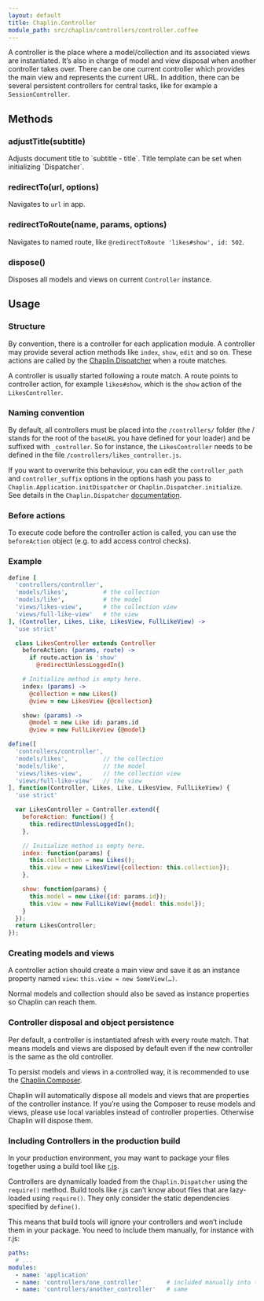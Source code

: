 ```yaml
---
layout: default
title: Chaplin.Controller
module_path: src/chaplin/controllers/controller.coffee
---
```


A controller is the place where a model/collection and its associated views are instantiated. It’s also in charge of model and view disposal when another controller takes over. There can be one current controller which provides the main view and represents the current URL. In addition, there can be several persistent controllers for central tasks, like for example a `SessionController`.

<h2 id="methods">Methods</h2>

<h3 class="module-member" id="adjustTitle">adjustTitle(subtitle)</h3>
Adjusts document title to `subtitle - title`. Title template can be set when initializing `Dispatcher`.

<h3 class="module-member" id="redirectTo">redirectTo(url, options)</h3>

Navigates to `url` in app.

<h3 class="module-member" id="redirectToRoute">redirectToRoute(name, params, options)</h3>

Navigates to named route, like `@redirectToRoute 'likes#show', id: 502`.

<h3 class="module-member" id="dispose">dispose()</h3>

Disposes all models and views on current `Controller` instance.

## Usage

### Structure

By convention, there is a controller for each application module. A controller may provide several action methods like `index`, `show`, `edit` and so on. These actions are called by the [Chaplin.Dispatcher](./chaplin.dispatcher.html) when a route matches.

A controller is usually started following a route match. A route points to controller action, for example `likes#show`, which is the `show` action of the `LikesController`.


### Naming convention

By default, all controllers must be placed into the `/controllers/`  folder (the / stands for the root of the `baseURL` you have defined for your loader) and be suffixed with `_controller`. So for instance, the `LikesController` needs to be defined in the file `/controllers/likes_controller.js`.

If you want to overwrite this behaviour, you can edit the `controller_path` and `controller_suffix` options in the options hash you pass to `Chaplin.Application.initDispatcher` or `Chaplin.Dispatcher.initialize`. See details in the `Chaplin.Dispatcher` [documentation](./chaplin.dispatcher.html#initialize).


### Before actions

To execute code before the controller action is called, you can use the `beforeAction` object (e.g. to add access control checks).


### Example

```coffeescript
define [
  'controllers/controller',
  'models/likes',          # the collection
  'models/like',           # the model
  'views/likes-view',      # the collection view
  'views/full-like-view'   # the view
], (Controller, Likes, Like, LikesView, FullLikeView) ->
  'use strict'

  class LikesController extends Controller
    beforeAction: (params, route) ->
      if route.action is 'show'
        @redirectUnlessLoggedIn()

    # Initialize method is empty here.
    index: (params) ->
      @collection = new Likes()
      @view = new LikesView {@collection}

    show: (params) ->
      @model = new Like id: params.id
      @view = new FullLikeView {@model}
```

```javascript
define([
  'controllers/controller',
  'models/likes',          // the collection
  'models/like',           // the model
  'views/likes-view',      // the collection view
  'views/full-like-view'   // the view
], function(Controller, Likes, Like, LikesView, FullLikeView) {
  'use strict'

  var LikesController = Controller.extend({
    beforeAction: function() {
      this.redirectUnlessLoggedIn();
    },

    // Initialize method is empty here.
    index: function(params) {
      this.collection = new Likes();
      this.view = new LikesView({collection: this.collection});
    },

    show: function(params) {
      this.model = new Like({id: params.id});
      this.view = new FullLikeView({model: this.model});
    }
  });
  return LikesController;
});
```

### Creating models and views

A controller action should create a main view and save it as an instance property named `view`: `this.view = new SomeView(…)`.

Normal models and collection should also be saved as instance properties so Chaplin can reach them.

### Controller disposal and object persistence

Per default, a controller is instantiated afresh with every route match. That means models and views are disposed by default even if the new controller is the same as the old controller.

To persist models and views in a controlled way, it is recommended to use the [Chaplin.Composer](./chaplin.composer.html).

Chaplin will automatically dispose all models and views that are properties of the controller instance. If you’re using the Composer to reuse models and views, please use local variables instead of controller properties. Otherwise Chaplin will dispose them.

### Including Controllers in the production build

In your production environment, you may want to package your files together using a build tool like [r.js](http://requirejs.org/docs/optimization.html).

Controllers are dynamically loaded from the `Chaplin.Dispatcher` using the `require()` method. Build tools like r.js can’t know about files that are lazy-loaded using `require()`. They only consider the static dependencies specified by `define()`.

This means that build tools will ignore your controllers and won’t include them in your package. You need to include them manually, for instance with r.js:

```yaml
paths:
  # ...
modules:
  - name: 'application'
  - name: 'controllers/one_controller'       # included manually into the build
  - name: 'controllers/another_controller'   # same
```
